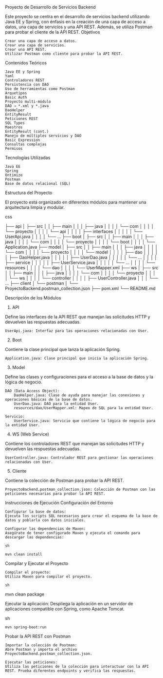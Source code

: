 Proyecto de Desarrollo de Servicios Backend

Este proyecto se centra en el desarrollo de servicios backend utilizando Java EE y Spring, con énfasis en la creación de una capa de acceso a datos, una capa de servicios y una API REST. Además, se utiliza Postman para probar el cliente de la API REST.
Objetivos

    Crear una capa de acceso a datos.
    Crear una capa de servicios.
    Crear una API REST.
    Utilizar Postman como cliente para probar la API REST.

Contenidos Teóricos

    Java EE y Spring
    Yaml
    Controladores REST
    Persistencia con DAO
    Uso de herramientas como Postman
    Arquetipos
    Basic Auth
    Proyecto multi-módulo
    DAO → *.xml y *.java
    DaoHelper
    EntityResult
    Peticiones REST
    SQL Types
    Maestros
    EntityResult (cont.)
    Manejo de múltiples servicios y DAO
    Basic Expression
    Consultas complejas
    Permisos

Tecnologías Utilizadas

    Java EE
    Spring
    Ontimize
    Postman
    Base de datos relacional (SQL)

Estructura del Proyecto

El proyecto está organizado en diferentes módulos para mantener una arquitectura limpia y modular.

css

├── api
│   ├── src
│   │   ├── main
│   │   │   ├── java
│   │   │   │   └── com
│   │   │   │       └── proyecto
│   │   │   │           └── api
│   │   │   │               ├── interfaces
│   │   │   │               │   └── UserApi.java
│   │   │   │               └── ...
├── boot
│   ├── src
│   │   ├── main
│   │   │   ├── java
│   │   │   │   └── com
│   │   │   │       └── proyecto
│   │   │   │           └── boot
│   │   │   │               └── Application.java
├── model
│   ├── src
│   │   ├── main
│   │   │   ├── java
│   │   │   │   └── com
│   │   │   │       └── proyecto
│   │   │   │           └── model
│   │   │   │               ├── dao
│   │   │   │               │   ├── DaoHelper.java
│   │   │   │               │   ├── UserDao.java
│   │   │   │               │   └── ...
│   │   │   │               ├── service
│   │   │   │               │   ├── UserService.java
│   │   │   │               │   └── ...
│   │   │   │               └── resources
│   │   │   │                   └── dao
│   │   │   │                       └── UserMapper.xml
├── ws
│   ├── src
│   │   ├── main
│   │   │   ├── java
│   │   │   │   └── com
│   │   │   │       └── proyecto
│   │   │   │           └── ws
│   │   │   │               └── controller
│   │   │   │                   ├── UserController.java
│   │   │                       └── ...
├── client
│   └── postman
│       └── ProyectoBackend.postman_collection.json
├── pom.xml
└── README.md

Descripción de los Módulos
1. API

Define las interfaces de la API REST que manejan las solicitudes HTTP y devuelven las respuestas adecuadas.

    UserApi.java: Interfaz para las operaciones relacionadas con User.

2. Boot

Contiene la clase principal que lanza la aplicación Spring.

    Application.java: Clase principal que inicia la aplicación Spring.

3. Model

Define las clases y configuraciones para el acceso a la base de datos y la lógica de negocio.

    DAO (Data Access Object):
        DaoHelper.java: Clase de ayuda para manejar las conexiones y operaciones básicas de la base de datos.
        UserDao.java: DAO para la entidad User.
        resources/dao/UserMapper.xml: Mapeo de SQL para la entidad User.

    Servicio:
        UserService.java: Servicio que contiene la lógica de negocio para la entidad User.

4. WS (Web Service)

Contiene los controladores REST que manejan las solicitudes HTTP y devuelven las respuestas adecuadas.

    UserController.java: Controlador REST para gestionar las operaciones relacionadas con User.

5. Cliente

Contiene la colección de Postman para probar la API REST.

    ProyectoBackend.postman_collection.json: Colección de Postman con las peticiones necesarias para probar la API REST.

Instrucciones de Ejecución
Configuración del Entorno

    Configurar la base de datos:
    Ejecuta los scripts SQL necesarios para crear el esquema de la base de datos y poblarla con datos iniciales.

    Configurar las dependencias de Maven:
    Asegúrate de tener configurado Maven y ejecuta el comando para descargar las dependencias:

    sh

    mvn clean install

Compilar y Ejecutar el Proyecto

    Compilar el proyecto:
    Utiliza Maven para compilar el proyecto.

    sh

mvn clean package

Ejecutar la aplicación:
Despliega la aplicación en un servidor de aplicaciones compatible con Spring, como Apache Tomcat.

sh

    mvn spring-boot:run

Probar la API REST con Postman

    Importar la colección de Postman:
    Abre Postman y importa el archivo ProyectoBackend.postman_collection.json.

    Ejecutar las peticiones:
    Utiliza las peticiones de la colección para interactuar con la API REST. Prueba diferentes endpoints y verifica las respuestas.
